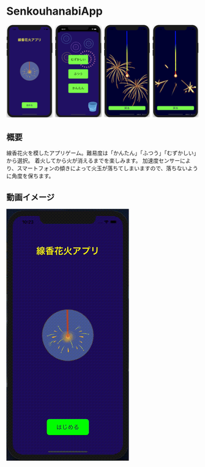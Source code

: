# SenkouhanabiApp
![線香花火イメージ.png](線香花火イメージ.png)
## 概要
線香花火を模したアプリゲーム。難易度は「かんたん」「ふつう」「むずかしい」から選択。
着火してから火が消えるまでを楽しみます。
加速度センサーにより、スマートフォンの傾きによって火玉が落ちてしまいますので、落ちないように角度を保ちます。

## 動画イメージ
![線香花火動画](画面収録.gif)
